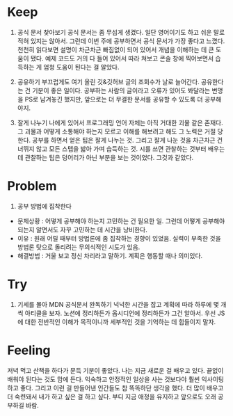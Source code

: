# Keep

1. 공식 문서 찾아보기
공식 문서는 좀 무섭게 생겼다. 일단 영어이기도 하고 쉬운 말로 적혀 있지는 않아서. 그런데 이번 주에 공부하면서 공식 문서가 가장 좋다고 느꼈다. 천천히 읽다보면 설명이 차근차근 빠짐없이 되어 있어서 개념을 이해하는 데 큰 도움이 됐다. 예제 코드도 거의 다 들어 있어서 따라 쳐보고 콘솔 창에 찍어보면서 습득하는 게 엄청 도움이 된다는 걸 알았다.

2. 공유하기
부끄럽게도 여기 올린 깃&깃허브 글의 조회수가 날로 늘어간다. 공유한다는 건 기분이 좋은 일이다. 공부하는 사람의 글이라고 오류가 있어도 봐달라는 변명을 PS로 남겨놓긴 했지만, 앞으로는 더 무결한 문서를 공유할 수 있도록 더 공부해야지.

3. 잘게 나누기
나에게 있어서 프로그래밍 언어 자체는 아직 거대한 괴물 같은 존재다. 그 괴물과 어떻게 소통해야 하는지 모르고 이해를 해보려고 해도 그 노력은 거절 당한다. 공부를 하면서 얻은 팁은 잘게 나누는 것. 그리고 잘게 나눈 것을 차근차근 건너뛰지 않고 모든 스텝을 밟아 가며 습득하는 것. 시를 쓰면 관찰하는 것부터 배우는데 관찰하는 팁은 덩어리가 아닌 부분을 보는 것이었다. 그것과 같았다.

# Problem

1. 공부 방법에 집착한다
- 문제상황 : 어떻게 공부해야 하는지 고민하는 건 필요한 일. 그런데 어떻게 공부해야 되는지 알면서도 자꾸 고민하는 데 시간을 낭비한다.
- 이유 : 원래 어릴 때부터 방법론에 좀 집착하는 경향이 있었음. 실력이 부족한 것을 방법론 탓으로 돌리려는 무의식적인 시도가 있음.
- 해결방법 : 거울 보고 정신 차리라고 말하기. 계획은 행동할 때나 의미있다.

# Try

1. 기세를 몰아 MDN 공식문서 완독하기
넉넉한 시간을 잡고 계획에 따라 하루에 몇 개씩 아티클을 보자. 노션에 정리하든가 옵시디언에 정리하든가 그건 알아서. 우선 JS에 대한 전반적인 이해가 목적이니까 세부적인 것을 기억하는 데 힘들이지 말자.

# Feeling
저녁 먹고 산책을 하다가 문득 기분이 좋았다. 나는 지금 새로운 걸 배우고 있다. 끝없이 배워야 된다는 것도 맘에 든다. 익숙하고 안정적인 일상을 사는 것보다야 훨씬 익사이팅하고 좋다. 그리고 이런 걸 만들어낸 인간들도 참 똑똑하단 생각을 했다. 더 많이 배우고 더 숙련돼서 내가 하고 싶은 걸 하고 싶다. 부디 지금 애정을 유지하고 앞으로도 오래 공부하길 바람.